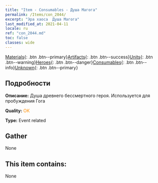 ```yaml
---
title: "Item - Consumables - Душа Магога"
permalink: /Items/con_2044/
excerpt: "Эра хаоса  Душа Магога"
last_modified_at: 2021-04-11
locale: ru
ref: "con_2044.md"
toc: false
classes: wide
---
```

 [Materials](/ru/Items/){: .btn .btn--primary}[Artifacts](/ru/Items/Artifacts/){: .btn .btn--success}[Units](/ru/Items/Units/){: .btn .btn--warning}[Heroes](/ru/Items/Heroes/){: .btn .btn--danger}[Consumables](/ru/Items/Consumables/){: .btn .btn--info}[Unknown](/ru/Items/Unknown/){: .btn .btn--primary}

## Подробности
 **Описание:** Душа древнего бессмертного героя. Используется для пробуждения Гога

 **Quality:** <span style="color: #FF8C00">OK</span>

 **Type:** Event related

## Gather

  None

## This item contains:

  None

